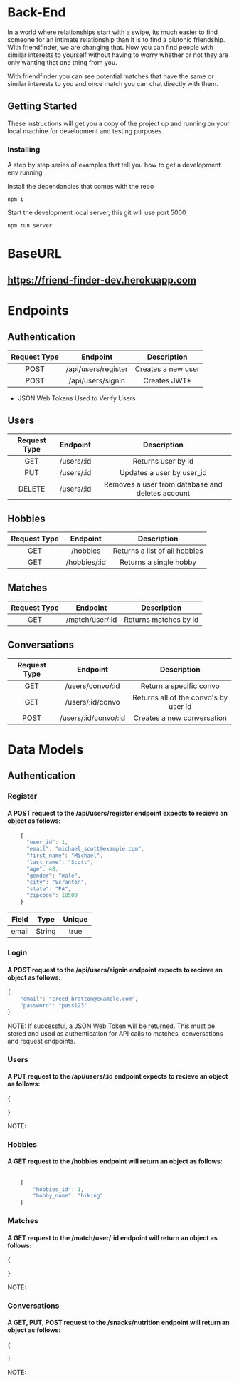 # Back-End


In a world where relationships start with a swipe, its much easier to find someone for an intimate relationship than it is to find a plutonic friendship. With friendfinder, we are changing that. Now you can find people with similar interests to yourself without having to worry whether or not they are only wanting that one thing from you.

With friendfinder you can see potential matches that have the same or similar interests to you and once match you can chat directly with them.

## Getting Started

These instructions will get you a copy of the project up and running on your local machine for development and testing purposes.

### Installing

A step by step series of examples that tell you how to get a development env running

Install the dependancies that comes with the repo

```
npm i
```

Start the development local server, this git will use port 5000

```
npm run server
```

# BaseURL 
## https://friend-finder-dev.herokuapp.com

# Endpoints

## Authentication
|Request Type|	Endpoint	|Description|
|:---------:|:-----------:|:---------------:|
|POST	|/api/users/register |Creates a new user|
|POST	|/api/users/signin	 |Creates JWT*|
* JSON Web Tokens Used to Verify Users


## Users
|Request Type	|Endpoint	|Description|
|:---------:|:-----------:|:--------------:|
|GET    |/users/:id	|Returns user by id|
|PUT	|/users/:id |Updates a user by user_id|
|DELETE	|/users/:id	|Removes a user from database and deletes account|


## Hobbies
|Request Type	|Endpoint	|Description|
|:---------:|:----------:|:---------------:|
|GET	|   /hobbies	    |Returns a list of all hobbies|
|GET    |	/hobbies/:id    |Returns a single hobby|

## Matches
|Request Type	|Endpoint	|Description|
|:---------:|:------------:|:--------------:|
|GET	 |  /match/user/:id	|Returns matches by id|

## Conversations
|Request Type|	Endpoint	|Description|
|:---------:|:-----------:|:------------:|
|GET	|   /users/convo/:id	|Return a specific convo|
|GET	|/users/:id/convo	|Returns all of the convo's by user id|
|POST	|/users/:id/convo/:id|	Creates a new conversation |



# Data Models

## Authentication
### Register

#### A POST request to the /api/users/register endpoint expects to recieve an object as follows:
```javascript
    {
      "user_id": 1,
      "email": "michael_scott@example.com",
      "first_name": "Michael",
      "last_name": "Scott",
      "age": 48,
      "gender": "male",
      "city": "Scranton",
      "state": "PA",
      "zipcode": 18509
    }
```


|Field	 |  Type	 |	    Unique   |
|:------:|:----------:|:--------------:|
|email |	String	|  true	|



### Login
#### A POST request to the /api/users/signin endpoint expects to recieve an object as follows:
```javascript
{
    "email": "creed_bratton@example.com",
	"password": "pass123"
}
```

NOTE: If successful, a JSON Web Token will be returned. This must be stored and used as authentication for API calls to matches, conversations and request endpoints.

### Users
#### A PUT request to the /api/users/:id endpoint expects to recieve an object as follows:
```javascript
{
    
}
```

NOTE: 

### Hobbies
#### A GET request to the /hobbies endpoint will return an object as follows:
```javascript

    {
        "hobbies_id": 1, 
        "hobby_name": "hiking"
    }

```

### Matches
#### A GET request to the /match/user/:id endpoint will return an object as follows:
```javascript
{
    
}
```
NOTE: 

### Conversations
#### A GET, PUT, POST request to the /snacks/nutrition endpoint will return an object as follows:
```javascript
{
    
}
```
NOTE: 








